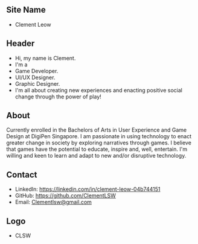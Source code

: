 ## Site Name
- Clement Leow

## Header
- Hi, my name is Clement. 
- I'm a 
- Game Developer. 
- UI/UX Designer. 
- Graphic Designer. 
- I'm all about creating new experiences and enacting positive social change through the power of play!

## About
Currently enrolled in the Bachelors of Arts in User Experience and Game Design at DigiPen Singapore. I am passionate in using technology to enact greater change in society by exploring narratives through games. I believe that games have the potential to educate, inspire and, well, entertain. I'm willing and keen to learn and adapt to new and/or disruptive technology.

## Contact
- LinkedIn: https://linkedin.com/in/clement-leow-04b744151
- GitHub: https://github.com/ClementLSW
- Email: Clementlsw@gmail.com

## Logo
- CLSW
